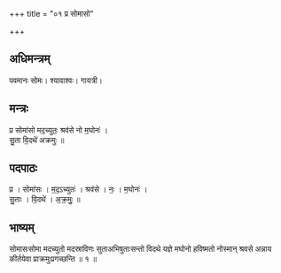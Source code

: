 +++
title = "०१ प्र सोमासो"

+++
## अधिमन्त्रम्
पवमानः सोमः। श्यावाश्वः। गायत्री।

## मन्त्रः
प्र सोमा॑सो मद॒च्युतः॒ श्रव॑से नो म॒घोनः॑ ।  
सु॒ता वि॒दथे॑ अक्रमुः ॥

## पदपाठः
प्र । सोमा॑सः । म॒द॒ऽच्युतः॑ । श्रव॑से । नः॒ । म॒घोनः॑ ।  
सु॒ताः । वि॒दथे॑ । अ॒क्र॒मुः॒ ॥

## भाष्यम्
सोमासःसोमा मदच्युतो मदस्राविणः सुताअभिषुताःसन्तो विदथे यज्ञे मघोनो हविष्मतो नोस्मान् श्रवसे अन्नाय कीर्तयेवा प्राक्रमुःप्रगच्छन्ति ॥ १ ॥